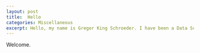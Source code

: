 ```yaml
---
layout: post
title:  Hello
categories: Miscellaneous
excerpt: Hello, my name is Gregor King Schroeder. I have been a Data Scientist since they were called Statisticians.
---
```


Welcome.
